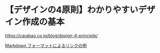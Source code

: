 # 【デザインの4原則】わかりやすいデザイン作成の基本

<a target="_blank" href="https://carabao.co.jp/blog/design-4-principle/">https://carabao.co.jp/blog/design-4-principle/</a>


<a href="https://carabao.co.jp/blog/design-4-principle/">Markdown フォーマットによるリンクの例</a>
